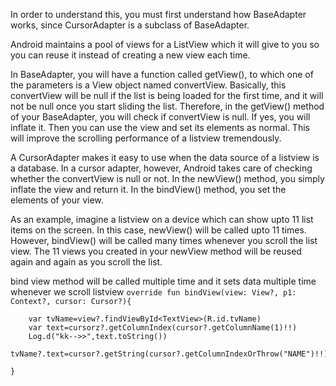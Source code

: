 In order to understand this, you must first understand how BaseAdapter works, since CursorAdapter is a subclass of BaseAdapter.

Android maintains a pool of views for a ListView which it will give to you so you can reuse it instead of creating a new view each time.

In BaseAdapter, you will have a function called getView(), to which one of the parameters is a View object named convertView. Basically, this convertView will be null if the list is being loaded for the first time, and it will not be null once you start sliding the list. Therefore, in the getView() method of your BaseAdapter, you will check if convertView is null. If yes, you will inflate it. Then you can use the view and set its elements as normal. This will improve the scrolling performance of a listview tremendously.

A CursorAdapter makes it easy to use when the data source of a listview is a database. In a cursor adapter, however, Android takes care of checking whether the convertView is null or not. In the newView() method, you simply inflate the view and return it. In the bindView() method, you set the elements of your view.

As an example, imagine a listview on a device which can show upto 11 list items on the screen. In this case, newView() will be called upto 11 times. However, bindView() will be called many times whenever you scroll the list view. The 11 views you created in your newView method will be reused again and again as you scroll the list.


bind view method will be called multiple time and it sets data multiple time whenever we scroll listview
`override fun bindView(view: View?, p1: Context?, cursor: Cursor?){`

        var tvName=view?.findViewById<TextView>(R.id.tvName)
        var text=cursorz?.getColumnIndex(cursor?.getColumnName(1)!!)
        Log.d("kk-->>",text.toString())
        tvName?.text=cursor?.getString(cursor?.getColumnIndexOrThrow("NAME")!!)
`}`
